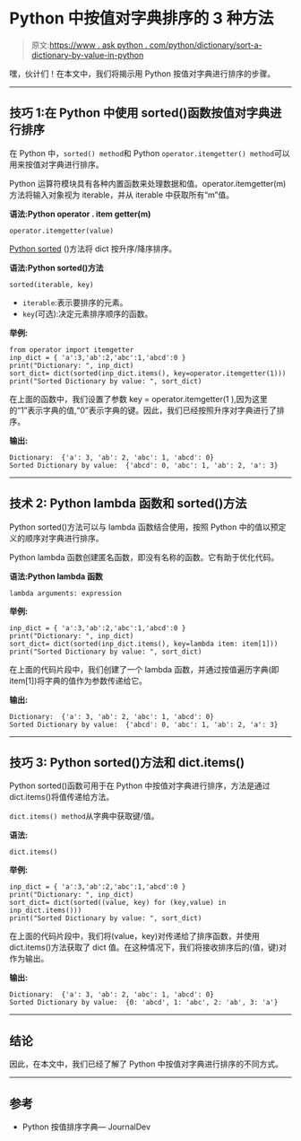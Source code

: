 # Python 中按值对字典排序的 3 种方法

> 原文:[https://www . ask python . com/python/dictionary/sort-a-dictionary-by-value-in-python](https://www.askpython.com/python/dictionary/sort-a-dictionary-by-value-in-python)

嘿，伙计们！在本文中，我们将揭示用 Python 按值对字典进行排序的步骤。

* * *

## 技巧 1:在 Python 中使用 sorted()函数按值对字典进行排序

在 Python 中，`sorted() method`和 Python `operator.itemgetter() method`可以用来按值对字典进行排序。

Python 运算符模块具有各种内置函数来处理数据和值。operator.itemgetter(m)方法将输入对象视为 iterable，并从 iterable 中获取所有“m”值。

**语法:Python operator . item getter(m)**

```
operator.itemgetter(value)

```

[Python sorted](https://www.askpython.com/python/built-in-methods/python-sorted-method) ()方法将 dict 按升序/降序排序。

**语法:Python sorted()方法**

```
sorted(iterable, key)

```

*   `iterable`:表示要排序的元素。
*   `key`(可选):决定元素排序顺序的函数。

**举例:**

```
from operator import itemgetter
inp_dict = { 'a':3,'ab':2,'abc':1,'abcd':0 }
print("Dictionary: ", inp_dict)
sort_dict= dict(sorted(inp_dict.items(), key=operator.itemgetter(1))) 
print("Sorted Dictionary by value: ", sort_dict)

```

在上面的函数中，我们设置了参数 key = operator.itemgetter(1 ),因为这里的“1”表示字典的值,“0”表示字典的键。因此，我们已经按照升序对字典进行了排序。

**输出:**

```
Dictionary:  {'a': 3, 'ab': 2, 'abc': 1, 'abcd': 0}
Sorted Dictionary by value:  {'abcd': 0, 'abc': 1, 'ab': 2, 'a': 3}

```

* * *

## 技术 2: Python lambda 函数和 sorted()方法

Python sorted()方法可以与 lambda 函数结合使用，按照 Python 中的值以预定义的顺序对字典进行排序。

Python lambda 函数创建匿名函数，即没有名称的函数。它有助于优化代码。

**语法:Python lambda 函数**

```
lambda arguments: expression

```

**举例:**

```
inp_dict = { 'a':3,'ab':2,'abc':1,'abcd':0 }
print("Dictionary: ", inp_dict)
sort_dict= dict(sorted(inp_dict.items(), key=lambda item: item[1])) 
print("Sorted Dictionary by value: ", sort_dict)

```

在上面的代码片段中，我们创建了一个 lambda 函数，并通过按值遍历字典(即 item[1])将字典的值作为参数传递给它。

**输出:**

```
Dictionary:  {'a': 3, 'ab': 2, 'abc': 1, 'abcd': 0}
Sorted Dictionary by value:  {'abcd': 0, 'abc': 1, 'ab': 2, 'a': 3}

```

* * *

## 技巧 3: Python sorted()方法和 dict.items()

Python sorted()函数可用于在 Python 中按值对字典进行排序，方法是通过 dict.items()将值传递给方法。

`dict.items() method`从字典中获取键/值。

**语法:**

```
dict.items()

```

**举例:**

```
inp_dict = { 'a':3,'ab':2,'abc':1,'abcd':0 }
print("Dictionary: ", inp_dict)
sort_dict= dict(sorted((value, key) for (key,value) in inp_dict.items())) 
print("Sorted Dictionary by value: ", sort_dict)

```

在上面的代码片段中，我们将(value，key)对传递给了排序函数，并使用 dict.items()方法获取了 dict 值。在这种情况下，我们将接收排序后的(值，键)对作为输出。

**输出:**

```
Dictionary:  {'a': 3, 'ab': 2, 'abc': 1, 'abcd': 0}
Sorted Dictionary by value:  {0: 'abcd', 1: 'abc', 2: 'ab', 3: 'a'}

```

* * *

## 结论

因此，在本文中，我们已经了解了 Python 中按值对字典进行排序的不同方式。

* * *

## 参考

*   Python 按值排序字典— JournalDev